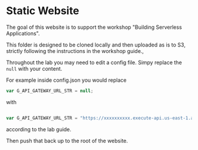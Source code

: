 # Static Website

The goal of this website is to support the workshop "Building Serverless Applications".

This folder is designed to be cloned locally and then uploaded as is to S3, strictly following the instructions in the workshop guide.,


Throughout the lab you may need to edit a config file. Simpy replace the `null` with your content.

For example inside config.json you would replace

```JavaScript
var G_API_GATEWAY_URL_STR = null;
```

with

```JavaScript

var G_API_GATEWAY_URL_STR = "https://xxxxxxxxxx.execute-api.us-east-1.amazonaws.com/test"
```
according to the lab guide.


Then push that back up to the root of the website.